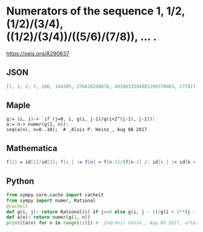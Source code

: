 # Numerators of the sequence 1, 1/2, \(1/2\)/\(3/4\), \(\(1/2\)/\(3/4\)\)/\(\(5/6\)/\(7/8\)\), \.\.\. \.
https://oeis.org/A290637
## JSON
```JSON
[1, 1, 2, 7, 286, 144305, 276620298878, 4929053594885296570083, 2778177345800469611391891486368048702791639566906088871615186]
```
## Maple
```Maple
g:= (i, j)-> `if`(j=0, i, g(i, j-1)/g(i+2^(j-1), j-1)):
a:= n-> numer(g(1, n)):
seq(a(n), n=0..10);  # _Alois P. Heinz_, Aug 08 2017
```
## Mathematica
```Mathematica
f[1] = id[1]/id[2]; f[n_] := f[n] = f[n-1]/(f[n-1] /. id[k_] :> id[k + 2^(n-1)]); a[n_]:= f[n] /. id -> Identity // Numerator; Array[a,8]
```
## Python
```Python
from sympy.core.cache import cacheit
from sympy import numer, Rational
@cacheit
def g(i, j): return Rational(i) if j==0 else g(i, j - 1)/g(i + 2**(j - 1), j - 1)
def a(n): return numer(g(1, n))
print([a(n) for n in range(11)]) # _Indranil Ghosh_, Aug 09 2017, after Maple code
```
